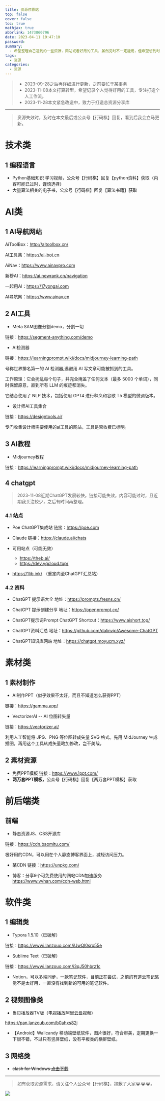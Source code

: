 ```yaml
---
title: 资源停靠站
top: false
cover: false
toc: true
mathjax: true
abbrlink: 1473860796
date: 2023-04-11 19:47:10
password: 
summary:
  - 希望整理自己遇到的一些资源，网站或者好用的工具，虽然见时不一定能用，但希望想到时能够找到。
tags:
  - 资源
categories:
  - 资源
---
```


> - 2023-09-28之后再详细进行更新，之前要忙于某事务
> - 2023-11-08本文打算转型，希望记录个人觉得好用的工具，专注打造个人工作流。
> - 2023-11-28本文紧急改造中，致力于打造总资源分享库

---

> 资源失效时，及时在本文最后或公众号【行码棋】回复，看到后我会立马更新。

# 技术类

## 1 编程语言

- Python基础知识 学习视频，公众号【行码棋】回复【python资料】获取（内容可能已过时，谨慎选择）
- 大量算法相关的电子书，公众号【行码棋】回复【算法书籍】获取

# AI类

## 1 AI导航网站

AiToolBox：http://aitoolbox.cn/

AI工具集：https://ai-bot.cn

AiNav：https://www.ainavpro.com

新榜AI：https://ai.newrank.cn/navigation

一起用AI：https://17yongai.com

AI导航网：https://www.ainav.cn

## 2 AI工具

- Meta SAM图像分割demo，分割一切

链接：https://segment-anything.com/demo

- AI检测器

链接：https://learningprompt.wiki/docs/midjourney-learning-path

号称世界排名第一的 AI 检测器,逃避用 AI 写文章可能被抓到的工具。

工作原理：它会扰乱每个句子，并完全掩盖了任何文本（最多 5000 个单词），同时保留原意，直到所有 LLM 的痕迹都消失。

它结合使用了 NLP 技术，包括使用 GPT4 进行释义和谷歌 T5 模型的微调版本。

- 设计师AI工具集合

链接：https://designtools.ai/

专门收集设计师需要使用的ai工具的网站，工具是否收费已标明。

## 3 AI教程

- Midjourney教程

链接：https://learningprompt.wiki/docs/midjourney-learning-path

## 4 chatgpt

> 2023-11-08近期ChatGPT发展较快，链接可能失效，内容可能过时，且近期我关注较少，之后有时间再整理。

### 4.1 站点

- Poe ChatGPT集成站 链接：https://poe.com
- Claude 链接：https://claude.ai/chats

- 可用站点（可能无效）
  - https://theb.ai/
  - https://dev.yqcloud.top/
- https://1lib.ink/ （重定向至ChatGPT汇总站）

### 4.2 资料

- ChatGPT 提示语大全 地址：https://prompts.fresns.cn/

- ChatGPT 提示创建分享 地址：https://openprompt.co/

- ChatGPT提示词Prompt ChatGPT Shortcut：https://www.aishort.top/

- ChatGPT资料汇总 地址：https://github.com/dalinvip/Awesome-ChatGPT

- ChatGPT知识库网站 地址：https://chatgpt.moyucm.xyz/

# 素材类

## 1 素材制作

- AI制作PPT（似乎效果不太好，而且不知道怎么获得PPT）

链接：https://gamma.app/

- VectorizerAI -- AI 位图转矢量

链接：https://vectorizer.ai/

利用人工智能将 JPG、PNG 等位图转成矢量 SVG 格式。先用 MidJourney 生成插图，再用这个工具转成矢量略加修改，岂不美哉。

## 2 素材资源

- 免费PPT模板 链接：https://www.1ppt.com/
- **两万套PPT模板**，公众号【行码棋】回复【两万套PPT模板】获取

# 前后端类

## 前端

- 静态资源JS、CSS开源库

链接：https://cdn.baomitu.com/

极好用的CDN，可以用在个人静态博客界面上，减轻访问压力。

- 某CDN 链接：https://unpkg.com/

- 博客：分享9个可免费使用的网站CDN加速服务 https://www.vvhan.com/cdn-web.html

# 软件类

## 1 编辑类

- Typora 1.5.10（已破解）

链接：https://wwwi.lanzouo.com/iUwQI0srx55e

- Sublime Text（已破解）

链接：https://wwwi.lanzouo.com/i3qJ50hbrz1c

- Notion，可以多端同步，一款笔记软件，目前正在尝试，之前的有道云笔记感觉不是太好用，一直没有找到新的可用的笔记软件。

## 2 视频图像类

- 当贝播放器TV版（电视播放阿里云盘视频）

https://pan.lanzoub.com/b0ahxs82j

- 【Android】Wallcandy 移动端壁纸软件，图片很好，符合审美，定期更换一下很不错，不过只有竖屏壁纸，没有平板类的横屏壁纸。

## 3 网络类

- ~~clash for Windows [点击下载](https://github.com/Fndroid/clash_for_windows_pkg/releases/download/0.20.15/Clash.for.Windows-0.20.15-win.7z)~~

---

> 如有获取资源需求，请关注个人公众号【行码棋】，抱歉了大家😭😭😭。

![](https://wyqz.top/medias/gzh.jpg)

